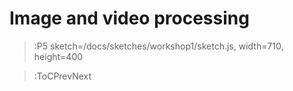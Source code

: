# Image and video processing

> :P5 sketch=/docs/sketches/workshop1/sketch.js, width=710, height=400

> :ToCPrevNext